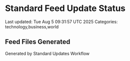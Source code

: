# Standard Feed Update Status
Last updated: Tue Aug  5 09:31:57 UTC 2025
Categories: technology,business,world

## Feed Files Generated

Generated by Standard Updates Workflow
